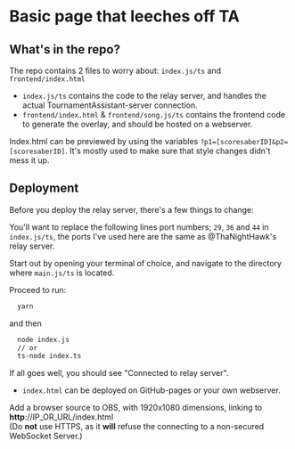 # Basic page that leeches off TA

## What's in the repo?

The repo contains 2 files to worry about: `index.js/ts` and `frontend/index.html`  

- `index.js/ts` contains the code to the relay server, and handles the actual TournamentAssistant-server connection.
- `frontend/index.html` & `frontend/song.js/ts` contains the frontend code to generate the overlay, and should be hosted on a webserver.

Index.html can be previewed by using the variables `?p1=[scoresaberID]&p2=[scoresaberID]`.
It's mostly used to make sure that style changes didn't mess it up.

## Deployment

Before you deploy the relay server, there's a few things to change:

You'll want to replace the following lines port numbers; `29`, `36` and `44` in `index.js/ts`, the ports I've used here are the same as @ThaNightHawk's relay server.

Start out by opening your terminal of choice, and navigate to the directory where `main.js/ts` is located.

Proceed to run:

```bash
  yarn
```

and then

```bash
  node index.js
  // or
  ts-node index.ts
```

If all goes well, you should see "Connected to relay server".

- `index.html` can be deployed on GitHub-pages or your own webserver. 

Add a browser source to OBS, with 1920x1080 dimensions, linking to **http**://IP_OR_URL/index.html  
(Do **not** use HTTPS, as it **will** refuse the connecting to a non-secured WebSocket Server.)
